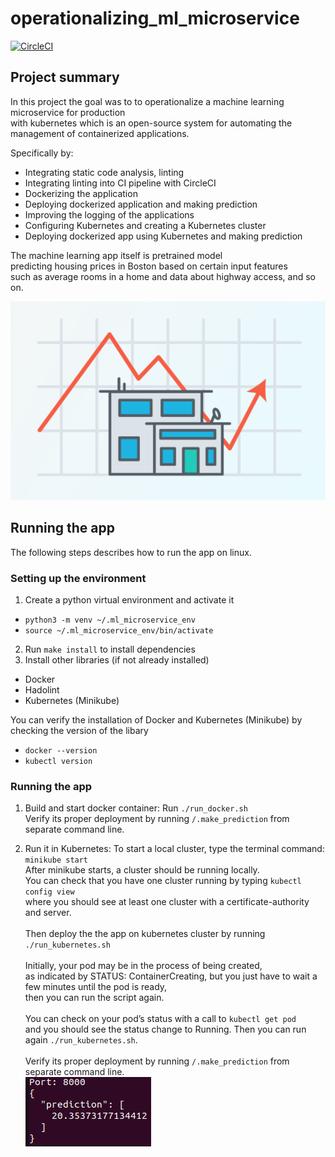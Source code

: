 # operationalizing_ml_microservice

[![CircleCI](https://dl.circleci.com/status-badge/img/gh/JMarcan/operationalizing_ml_microservice/tree/main.svg?style=svg)](https://dl.circleci.com/status-badge/redirect/gh/JMarcan/operationalizing_ml_microservice/tree/main)

## Project summary
In this project
the goal was to to operationalize a machine learning microservice for production<br>
with kubernetes which is an open-source system for automating the management of containerized applications.

Specifically by:
- Integrating static code analysis, linting
- Integrating linting into CI pipeline with CircleCI
- Dockerizing the application
- Deploying dockerized application and making prediction
- Improving the logging of the applications
- Configuring Kubernetes and creating a Kubernetes cluster
- Deploying dockerized app using Kubernetes and making prediction

The machine learning app itself is pretrained model<br> 
predicting housing prices in Boston based on certain input features<br>
such as average rooms in a home and data about highway access, and so on.

![predicting_housing_prices](assets/ml_predicting_housing_prices.png)

## Running the app
The following steps describes how to run the app on linux.

### Setting up the environment
1. Create a python virtual environment and activate it
- `python3 -m venv ~/.ml_microservice_env`
- `source ~/.ml_microservice_env/bin/activate`
2. Run `make install` to install dependencies
3. Install other libraries (if not already installed)
- Docker
- Hadolint
- Kubernetes (Minikube)

You can verify the installation of Docker and Kubernetes (Minikube) 
by checking the version of the libary
- `docker --version`
- `kubectl version`


### Running the app

1. Build and start docker container: 
Run `./run_docker.sh`<br>
Verify its proper deployment by running `/.make_prediction` from separate command line.

    
2. Run it in Kubernetes: 
To start a local cluster, type the terminal command: `minikube start`<br>
After minikube starts, a cluster should be running locally.<br>
You can check that you have one cluster running by typing `kubectl config view`<br>
where you should see at least one cluster with a certificate-authority and server.<br><br>
Then deploy the the app on kubernetes cluster by running `./run_kubernetes.sh`<br><br>
Initially, your pod may be in the process of being created, <br>
as indicated by STATUS: ContainerCreating, but you just have to wait a few minutes until the pod is ready,<br>
then you can run the script again.<br><br>
You can check on your pod’s status with a call to `kubectl get pod`<br> 
and you should see the status change to Running. Then you can run again `./run_kubernetes.sh`.<br><br>
Verify its proper deployment by running `/.make_prediction` from separate command line.<br>
![prediction_output](assets/prediction_output.png)